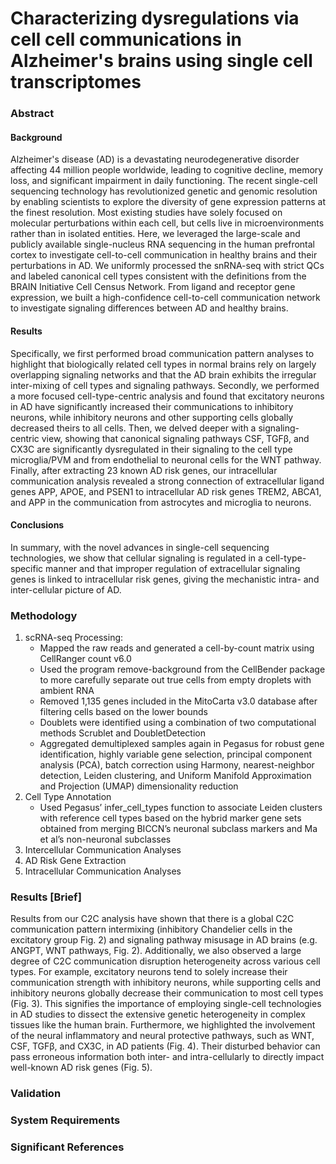 # Characterizing dysregulations via cell cell communications in Alzheimer's brains using single cell transcriptomes

### Abstract
#### Background
Alzheimer's disease (AD) is a devastating neurodegenerative disorder affecting 44 million people worldwide, leading to cognitive decline, memory loss, and significant impairment in daily functioning. The recent single-cell sequencing technology has revolutionized genetic and genomic resolution by enabling scientists to explore the diversity of gene expression patterns at the finest resolution. Most existing studies have solely focused on molecular perturbations within each cell, but cells live in microenvironments rather than in isolated entities. Here, we leveraged the large-scale and publicly available single-nucleus RNA sequencing in the human prefrontal cortex to investigate cell-to-cell communication in healthy brains and their perturbations in AD. We uniformly processed the snRNA-seq with strict QCs and labeled canonical cell types consistent with the definitions from the BRAIN Initiative Cell Census Network. From ligand and receptor gene expression, we built a high-confidence cell-to-cell communication network to investigate signaling differences between AD and healthy brains.
#### Results
Specifically, we first performed broad communication pattern analyses to highlight that biologically related cell types in normal brains rely on largely overlapping signaling networks and that the AD brain exhibits the irregular inter-mixing of cell types and signaling pathways. Secondly, we performed a more focused cell-type-centric analysis and found that excitatory neurons in AD have significantly increased their communications to inhibitory neurons, while inhibitory neurons and other supporting cells globally decreased theirs to all cells. Then, we delved deeper with a signaling-centric view, showing that canonical signaling pathways CSF, TGFβ, and CX3C are significantly dysregulated in their signaling to the cell type microglia/PVM and from endothelial to neuronal cells for the WNT pathway. Finally, after extracting 23 known AD risk genes, our intracellular communication analysis revealed a strong connection of extracellular ligand genes APP, APOE, and PSEN1 to intracellular AD risk genes TREM2, ABCA1, and APP in the communication from astrocytes and microglia to neurons.
#### Conclusions
In summary, with the novel advances in single-cell sequencing technologies, we show that cellular signaling is regulated in a cell-type-specific manner and that improper regulation of extracellular signaling genes is linked to intracellular risk genes, giving the mechanistic intra- and inter-cellular picture of AD.

### Methodology
1. scRNA-seq Processing: 
    * Mapped the raw reads and generated a cell-by-count matrix using CellRanger count v6.0
    * Used the program remove-background from the CellBender package to more carefully separate out true cells from empty droplets with ambient RNA
    * Removed 1,135 genes included in the MitoCarta v3.0 database after filtering cells based on the lower bounds
    * Doublets were identified using a combination of two computational methods Scrublet and DoubletDetection
    * Aggregated demultiplexed samples again in Pegasus for robust gene identification, highly variable gene selection, principal component analysis (PCA), batch correction using Harmony, nearest-neighbor detection, Leiden clustering, and Uniform Manifold Approximation and Projection (UMAP) dimensionality reduction
2. Cell Type Annotation
    * Used Pegasus’ infer_cell_types function to associate Leiden clusters with reference cell types based on the hybrid marker gene sets obtained from merging BICCN’s neuronal subclass markers and Ma et al’s non-neuronal subclasses
3. Intercellular Communication Analyses
4. AD Risk Gene Extraction 
5. Intracellular Communication Analyses

### Results [Brief]
Results from our C2C analysis have shown that there is a global C2C communication pattern intermixing (inhibitory Chandelier cells in the excitatory group Fig. 2) and signaling pathway misusage in AD brains (e.g. ANGPT, WNT pathways, Fig. 2). Additionally, we also observed a large degree of C2C communication disruption heterogeneity across various cell types. For example, excitatory neurons tend to solely increase their communication strength with inhibitory neurons, while supporting cells and inhibitory neurons globally decrease their communication to most cell types (Fig. 3).  This signifies the importance of employing single-cell technologies in AD studies to dissect the extensive genetic heterogeneity in complex tissues like the human brain. Furthermore, we highlighted the involvement of the neural inflammatory and neural protective pathways, such as WNT, CSF, TGFβ, and CX3C, in AD patients (Fig. 4). Their disturbed behavior can pass erroneous information both inter- and intra-cellularly to directly impact well-known AD risk genes (Fig. 5). 

### Validation

### System Requirements

### Significant References
